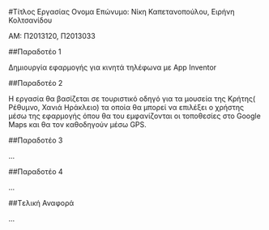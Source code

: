 #Τίτλος Εργασίας
Ονομα Επώνυμο: Νίκη Καπετανοπούλου, Ειρήνη Κολτσανίδου

ΑΜ: Π2013120, Π2013033

##Παραδοτέο 1

Δημιουργία εφαρμογής για κινητά τηλέφωνα με App Inventor

##Παραδοτέο 2

Η εργασία θα βασίζεται σε τουριστικό οδηγό για τα μουσεία της Κρήτης( Ρέθυμνο, Χανιά Ηράκλειο) τα οποία θα μπορεί να επιλέξει ο χρήστης μέσω της εφαρμογής όπου θα του εμφανίζονται οι τοποθεσίες στο Google Maps και θα τον καθοδηγούν μέσω GPS. 

##Παραδοτέο 3

...

##Παραδοτέο 4

...

##Tελική Αναφορά

...
